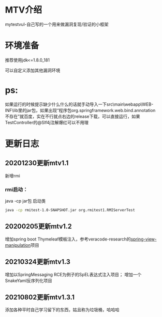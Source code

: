 # MTV介绍
mytestvul-自己写的一个用来做漏洞复现/验证的小框架
# 环境准备
推荐使用jdk<=1.8.0_181

可以自定义添加其他漏洞环境
# ps:
如果运行的时候提示缺少什么什么的话就手动导入一下src\main\webapp\WEB-INF\lib里的jar包，如果出现“程序包org.springframework.web.bind.annotation不存在”就百度，实在不行就点右边的release下载，可以直接运行，如果TestController的@Slf4j注解爆红可以不用理
# 更新日志
## 20201230更新mtv1.1
新增rmi
### rmi启动：
java -cp jar包 启动类
```bash
java -cp rmitest-1.0-SNAPSHOT.jar org.rmitest1.RMIServerTest
```
## 20200205更新mtv1.2
增加spring boot Thymeleaf模板注入，参考veracode-research的[spring-view-manipulation](https://github.com/veracode-research/spring-view-manipulation "spring-view-manipulation")项目

## 20210324更新mtv1.3
增加以SpringMessaging RCE为例子的SpEL表达式注入项目；
增加一个SnakeYaml反序列化项目

## 20210802更新mtv1.3.1
添加各种平时自己学习留下的东西，姑且称为垃圾桶，哈哈哈

